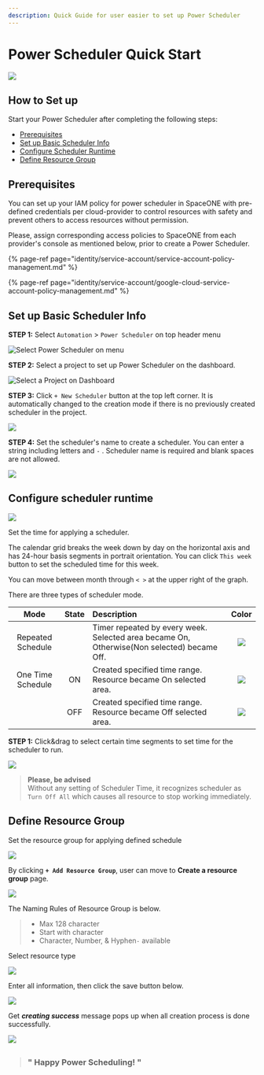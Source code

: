 ```yaml
---
description: Quick Guide for user easier to set up Power Scheduler
---
```


# Power Scheduler Quick Start

![](.gitbook/assets/pw_img.png)

## How to Set up

Start your Power Scheduler after completing the following steps: 

* [Prerequisites](power-scheduler-quick-start.md#prerequisites)
* [Set up Basic Scheduler Info](power-scheduler-quick-start.md#set-up-basic-scheduler-info)
* [Configure Scheduler Runtime](power-scheduler-quick-start.md#configure-scheduler-runtime)
* [Define Resource Group](power-scheduler-quick-start.md#define-resource-group)

## Prerequisites

You can set up your IAM policy for power scheduler in SpaceONE with pre-defined credentials per cloud-provider to control resources with safety and prevent others to access resources without permission.

Please, assign corresponding access policies to SpaceONE from each provider's console as mentioned below, prior to create a Power Scheduler.

{% page-ref page="identity/service-account/service-account-policy-management.md" %}

{% page-ref page="identity/service-account/google-cloud-service-account-policy-management.md" %}



## Set up Basic Scheduler Info

**STEP 1:** Select `Automation` &gt; `Power Scheduler` on top header menu 

![Select Power Scheduler on menu](.gitbook/assets/image%20%283%29.png)



**STEP 2:** Select a project to set up Power Scheduler on the dashboard. 

![Select a Project on Dashboard](.gitbook/assets/image%20%2871%29.png)



**STEP 3:**  Click `+ New Scheduler`  button at the top left corner. It is automatically changed to the creation mode if there is no previously created scheduler in the project.

![](.gitbook/assets/screen-shot-2021-02-17-at-6.49.07-pm.png)



**STEP 4:**  Set the scheduler's name to create a scheduler. You can enter a string including letters and  `-` . Scheduler name is required and blank spaces are not allowed.

![](.gitbook/assets/screen-shot-2021-02-17-at-6.56.28-pm.png)

## Configure scheduler runtime

![](.gitbook/assets/screen-shot-2021-02-17-at-6.59.50-pm.png)

Set the time for applying a scheduler.   
  
The calendar grid breaks the week down by day on the horizontal axis and has 24-hour basis segments in portrait orientation.  You can click `This week` button to set the scheduled time for this week.  

You can move between month through  `< >` at the upper right of the graph. 



There are three types of scheduler mode.

|  Mode | State | Description | Color |
| :---: | :---: | :--- | :---: |
| Repeated Schedule |  | Timer repeated by every week. Selected area became On, Otherwise\(Non selected\) became Off. | ![](.gitbook/assets/image%20%288%29.png) |
| One Time Schedule | ON | Created specified time range. Resource became On selected area. | ![](.gitbook/assets/image%20%2816%29.png) |
|  | OFF | Created specified time range. Resource became Off selected area. | ![](.gitbook/assets/image%20%2855%29.png) |



**STEP 1:** Click&drag to select certain time segments to set time for the scheduler to run.

![](.gitbook/assets/screen-shot-2021-02-17-at-7.05.26-pm.png)

> **Please, be advised**   
> Without any setting of Scheduler Time, it recognizes scheduler as `Turn Off All` which causes all resource to stop working immediately.

## Define Resource Group

Set the resource group for applying defined schedule  

![](.gitbook/assets/screen-shot-2021-02-17-at-7.10.32-pm.png)

By clicking **`+ Add Resource Group`**, user can move to **Create a resource group** page. 

![](.gitbook/assets/screen-shot-2021-02-17-at-7.18.16-pm.png)

The Naming Rules of Resource Group is below.

> * Max 128 character 
> * Start with character
> * Character, Number, & Hyphen`-`  available



Select resource type

![](.gitbook/assets/screen-shot-2021-02-17-at-7.18.56-pm.png)



Enter all information, then click the save button below. 

![](.gitbook/assets/screen-shot-2021-02-17-at-7.19.18-pm.png)



Get _**creating success**_ message pops up when all creation process is done successfully. 

![](.gitbook/assets/screen-shot-2021-02-17-at-7.55.01-pm%20%281%29.png)

## 

> ### " Happy Power Scheduling! "



